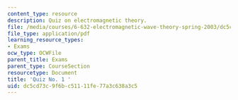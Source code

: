 ```yaml
---
content_type: resource
description: Quiz on electromagnetic theory.
file: /media/courses/6-632-electromagnetic-wave-theory-spring-2003/dc5cd73c9f6bc51111fe77a3c638a3c5_q1.pdf
file_type: application/pdf
learning_resource_types:
- Exams
ocw_type: OCWFile
parent_title: Exams
parent_type: CourseSection
resourcetype: Document
title: 'Quiz No. 1 '
uid: dc5cd73c-9f6b-c511-11fe-77a3c638a3c5
---
```

